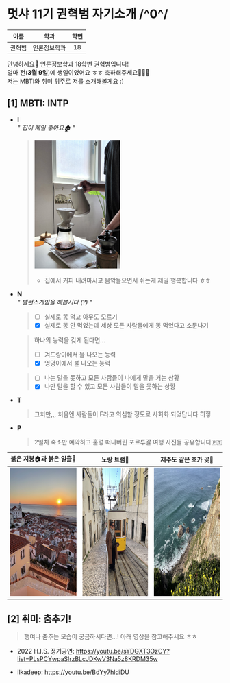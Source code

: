 # 멋샤 11기 권혁범 자기소개 /^0^/

|  이름  |     학과     | 학번 |
| :----: | :----------: | :--: |
| 권혁범 | 언론정보학과 |  18  |

안녕하세요🦁 언론정보학과 18학번 권혁범입니다! <br>
얼마 전(**3월 9일**)에 생일이었어요 ㅎㅎ 축하해주세요🎉🎉🎉 <br>
저는 MBTI와 취미 위주로 저를 소개해볼게요 :)

## [1] MBTI: INTP

- **I**<br> _" 집이 제일 좋아요🏚️ "_

  > <img src="./images_hb/home.jpg" width="200" height="300"><br>
  >
  > - 집에서 커피 내려마시고 음악들으면서 쉬는게 제일 행복합니다 ㅎㅎ<br>

- **N**<br> _" 밸런스게임을 해봅시다 (?) "_

  > - [ ] 실제로 똥 먹고 아무도 모르기
  > - [x] 실제로 똥 안 먹었는데 세상 모든 사람들에게 똥 먹었다고 소문나기

  > 하나의 능력을 갖게 된다면...
  >
  > - [ ] 겨드랑이에서 물 나오는 능력
  > - [x] 엉덩이에서 불 나오는 능력

  > - [ ] 나는 말을 못하고 모든 사람들이 나에게 말을 거는 상황
  > - [x] 나만 말을 할 수 있고 모든 사람들이 말을 못하는 상황

- **T**

  > 그치만,,, 처음엔 사람들이 F라고 의심할 정도로 사회화 되었답니다 히힣

- **P**

  > 2일치 숙소만 예약하고 훌렁 떠나버린 포르투갈 여행 사진들 공유합니다🇵🇹

| 붉은 지붕🏠과 붉은 일출🌅                                    | 노랑 트램🚋                                               | 제주도 같은 호카 곶🌊                                     |
| ------------------------------------------------------------ | --------------------------------------------------------- | --------------------------------------------------------- |
| <img src="./images_hb/sunrise.jpg" width="200" height="300"> | <img src="./images_hb/tram.jpg" width="200" height="300"> | <img src="./images_hb/roca.jpg" width="200" height="300"> |

## [2] 취미: 춤추기!

> 행여나 춤추는 모습이 궁금하시다면...! 아래 영상을 참고해주세요 ㅎㅎ

- 2022 H.I.S. 정기공연: https://youtu.be/sYDGXT3OzCY?list=PLsPCYwpaSlrzBLcJDKwV3Na5z8KRDM35w

- ilkadeep: https://youtu.be/BdYy7hldiDU
